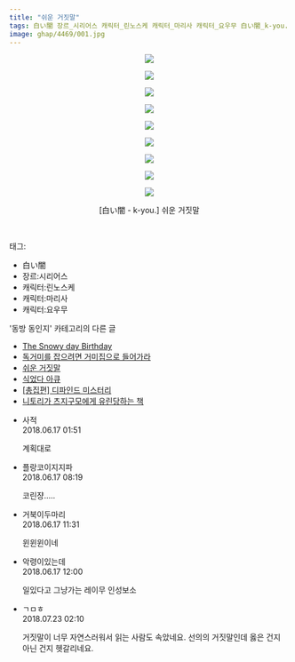 ```yaml
---
title: "쉬운 거짓말"
tags: 白い闇 장르_시리어스 캐릭터_린노스케 캐릭터_마리사 캐릭터_요우무 白い闇_k-you. 동방_동인지
image: ghap/4469/001.jpg
---
```

<div class="article">
<p style="text-align: center; clear: none; float: none;"><img src="{{ site.nasurl }}/ghap/4469/001.jpg"/></p>
<p style="text-align: center; clear: none; float: none;"><img src="{{ site.nasurl }}/ghap/4469/002.jpg"/></p>
<p style="text-align: center; clear: none; float: none;"><img src="{{ site.nasurl }}/ghap/4469/003.jpg"/></p>
<p style="text-align: center; clear: none; float: none;"><img src="{{ site.nasurl }}/ghap/4469/004.jpg"/></p>
<p style="text-align: center; clear: none; float: none;"><img src="{{ site.nasurl }}/ghap/4469/005.jpg"/></p>
<p style="text-align: center; clear: none; float: none;"><img src="{{ site.nasurl }}/ghap/4469/006.jpg"/></p>
<p style="text-align: center; clear: none; float: none;"><img src="{{ site.nasurl }}/ghap/4469/007.jpg"/></p>
<p style="text-align: center; clear: none; float: none;"><img src="{{ site.nasurl }}/ghap/4469/008.jpg"/></p>
<p style="text-align: center; clear: none; float: none;"><img src="{{ site.nasurl }}/ghap/4469/009.jpg"/></p>
<p style="text-align: center; clear: none; float: none;">[白い闇 - k-you.] 쉬운 거짓말</p>
<p><br/></p>
</div><div class="tagTrail">
<p>태그: </p>
<ul>
<li>白い闇</li>
<li>장르:시리어스</li>
<li>캐릭터:린노스케</li>
<li>캐릭터:마리사</li>
<li>캐릭터:요우무</li>
</ul>
</div><div class="another">
<p>'동방 동인지' 카테고리의 다른 글</p>
<ul>
<li><a href="/2018-06-17-ghap_4471">The Snowy day Birthday</a></li>
<li><a href="/2018-06-17-ghap_4470">독거미를 잡으려면 거미집으로 들어가라</a></li>
<li><a href="/2018-06-17-ghap_4469">쉬운 거짓말</a></li>
<li><a href="/2018-06-13-ghap_4468">식었다 아큐</a></li>
<li><a href="/2018-06-13-ghap_4466">[총집편] 디파인드 미스터리</a></li>
<li><a href="/2018-06-11-ghap_4464">니토리가 츠지구모에게 유린당하는 책</a></li>
</ul>
</div><div class="cb_module cb_fluid">
<div class="cb_wrt cb_profile">
<div class="comment">
<ul>
<li class="cb_thumb_off" id="comment15271706">
<div class="cb_comment_area">
<div class="cb_info_area">
<div class="cb_section">
<span class="cb_nick_name">사적</span>
</div>
<div class="cb_section">
<span class="cb_date">2018.06.17 01:51 </span>
</div>
</div>
<div class="cb_dsc_comment">
<p class="cb_dsc">
											계획대로
										</p>
</div>
</div></li>
<li class="cb_thumb_off" id="comment15271753">
<div class="cb_comment_area">
<div class="cb_info_area">
<div class="cb_section">
<span class="cb_nick_name">플랑코이지지파</span>
</div>
<div class="cb_section">
<span class="cb_date">2018.06.17 08:19 </span>
</div>
</div>
<div class="cb_dsc_comment">
<p class="cb_dsc">
											코린쟝.....
										</p>
</div>
</div></li>
<li class="cb_thumb_off" id="comment15271790">
<div class="cb_comment_area">
<div class="cb_info_area">
<div class="cb_section">
<span class="cb_nick_name">거북이두마리</span>
</div>
<div class="cb_section">
<span class="cb_date">2018.06.17 11:31 </span>
</div>
</div>
<div class="cb_dsc_comment">
<p class="cb_dsc">
											윈윈윈이네
										</p>
</div>
</div></li>
<li class="cb_thumb_off" id="comment15271800">
<div class="cb_comment_area">
<div class="cb_info_area">
<div class="cb_section">
<span class="cb_nick_name">악령이있는데</span>
</div>
<div class="cb_section">
<span class="cb_date">2018.06.17 12:00 </span>
</div>
</div>
<div class="cb_dsc_comment">
<p class="cb_dsc">
											일있다고 그냥가는 레이무 인성보소
										</p>
</div>
</div></li>
<li class="cb_thumb_off" id="comment15291914">
<div class="cb_comment_area">
<div class="cb_info_area">
<div class="cb_section">
<span class="cb_nick_name">ㄱㅁㅎ</span>
</div>
<div class="cb_section">
<span class="cb_date">2018.07.23 02:10 </span>
</div>
</div>
<div class="cb_dsc_comment">
<p class="cb_dsc">
											거짓말이 너무 자연스러워서 읽는 사람도 속았네요. 선의의 거짓말인데 옳은 건지 아닌 건지 헷갈리네요.
										</p>
</div>
</div></li>
</ul>
</div>
</div><!-- commentList close -->
</div>